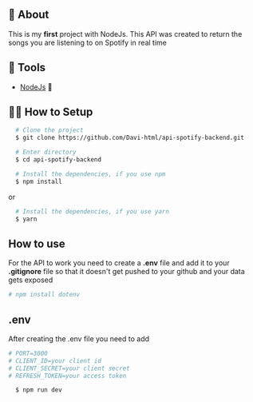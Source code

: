 ## 🧾 About

This is my **first** project with NodeJs. This API was created to return the songs you are listening to on Spotify in real time

## 🔧 Tools

- [NodeJs](https://nodejs.org) 💚

## 👨‍💻 How to Setup

```bash
  # Clone the project
  $ git clone https://github.com/Davi-html/api-spotify-backend.git
```
```bash
  # Enter directory
  $ cd api-spotify-backend
```

```bash
  # Install the dependencies, if you use npm
  $ npm install
```

or

```bash
  # Install the dependencies, if you use yarn
  $ yarn
```

## How to use

For the API to work you need to create a **.env** file and add it to your **.gitignore** file so that it doesn't get pushed to your github and your data gets exposed

```bash 
# npm install dotenv
```

## .env

After creating the .env file you need to add
```bash 
# PORT=3000
# CLIENT_ID=your client id
# CLIENT_SECRET=your client secret
# REFRESH_TOKEN=your access token
```

```bash
  $ npm run dev
```

